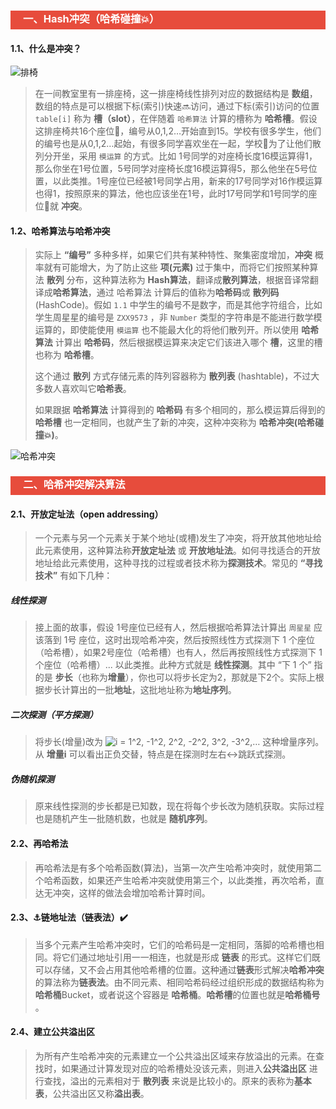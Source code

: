 <h3 style="padding-bottom:6px; padding-left:20px; color:#ffffff; background-color:#E74C3C;">一、Hash冲突（哈希碰撞💥）</h3>

#### 1.1、什么是冲突？

![排椅](https://images.unsplash.com/photo-1474895652670-fc6493d963f1?ixlib=rb-0.3.5&ixid=eyJhcHBfaWQiOjEyMDd9&s=aa18e019455dd04ef8b4ae30321c0ed0&auto=format&fit=crop&w=800&q=60)

>  在一间教室里有一排座椅，这一排座椅线性排列对应的数据结构是 **数组**，数组的特点是可以根据下标(索引)快速🔜访问，通过下标(索引)访问的位置 `table[i]` 称为 **槽（slot）**，在伴随着 `哈希算法` 计算的槽称为 **哈希槽**。假设这排座椅共16个座位💺，编号从0,1,2…开始直到15。学校有很多学生，他们的编号也是从0,1,2…起始，有很多同学喜欢坐在一起，学校🏫为了让他们散列分开坐，采用 `模运算` 的方式。比如 1号同学的对座椅长度16模运算得1，那么你坐在1号位置，5号同学对座椅长度16模运算得5，那么他坐在5号位置，以此类推。1号座位已经被1号同学占用，新来的17号同学对16作模运算也得1，按照原来的算法，他也应该坐在1号，此时17号同学和1号同学的座位💺就 **冲突**。

#### 1.2、哈希算法与哈希冲突

> 实际上 **“编号”** 多种多样，如果它们共有某种特性、聚集密度增加，**冲突** 概率就有可能增大，为了防止这些 **项(元素)** 过于集中，而将它们按照某种算法 **散列** 分布，这种算法称为 **Hash算法**，翻译成**散列算法**，根据音译常翻译成**哈希算法**，通过 哈希算法 计算后的值称为**哈希码**或 **散列码**(HashCode)。假如 `1.1` 中学生的编号不是数字，而是其他字符组合，比如学生周星星的编号是 `ZXX9573` ，非 `Number` 类型的字符串是不能进行数学模运算的，即使能使用 `模运算` 也不能最大化的将他们散列开。所以使用 **哈希算法** 计算出 **哈希码**，然后根据模运算来决定它们该进入哪个 **槽**，这里的槽也称为 **哈希槽**。
>
> 这个通过 **散列** 方式存储元素的阵列容器称为 **散列表** (hashtable)，不过大多数人喜欢叫它**哈希表**。
>
> 如果跟据 **哈希算法** 计算得到的 **哈希码** 有多个相同的，那么模运算后得到的 **哈希槽** 也一定相同，也就产生了新的冲突，这种冲突称为 **哈希冲突(哈希碰撞💥)**。

![哈希冲突](https://images.pexels.com/photos/162943/aviary-pigeons-birds-feather-162943.jpeg?auto=compress&cs=tinysrgb&h=350)

<h3 style="padding-bottom:6px; padding-left:20px; color:#ffffff; background-color:#E74C3C;">二、哈希冲突解决算法</h3>

####  2.1、开放定址法（open addressing）

> 一个元素与另一个元素关于某个地址(或槽)发生了冲突，将开放其他地址给此元素使用，这种算法称**开放定址法** 或 **开放地址法**。如何寻找适合的开放地址给此元素使用，这种寻找的过程或者技术称为**探测技术**。常见的 **“寻找技术”** 有如下几种：

##### 线性探测

> 接上面的故事，假设 1号座位已经有人，然后根据哈希算法计算出 `周星星` 应该落到 1号 座位，这时出现哈希冲突，然后按照线性方式探测下 1 个座位（哈希槽），如果2号座位（哈希槽）也有人，然后再按照线性方式探测下 1 个座位（哈希槽）... 以此类推。此种方式就是 **线性探测**。其中 “下 1 个” 指的是 **步长**（也称为**增量**），你也可以将步长定为2，那就是下2个。实际上根据步长计算出的一批**地址**，这批地址称为**地址序列**。

##### 二次探测（平方探测）

>将步长(增量)改为 ![i = $$1^2$$, $$-1^2$$, $$2^2$$, $$-2^2$$, $$3^2$$, $$-3^2$$,…](https://i.loli.net/2018/12/11/5c0f5d1037952.gif) 这种增量序列。从 **增量i** 可以看出正负交替，特点是在探测时左右↔️跳跃式探测。

##### 伪随机探测

> 原来线性探测的步长都是已知数，现在将每个步长改为随机获取。实际过程也是随机产生一批随机数，也就是 **随机序列**。

####  2.2、再哈希法

>再哈希法是有多个哈希函数(算法)，当第一次产生哈希冲突时，就使用第二个哈希函数，如果还产生哈希冲突就使用第三个，以此类推，再次哈希，直达无冲突，这样的做法会增加哈希计算时间。

####  2.3、:anchor:链地址法（链表法）:heavy_check_mark:

>当多个元素产生哈希冲突时，它们的哈希码是一定相同，落脚的哈希槽也相同。将它们通过地址引用一一相连，也就是形成 **链表** 的形式。这样它们既可以存储，又不会占用其他哈希槽的位置。这种通过**链表**形式解决**哈希冲突**的算法称为**链表法**。由不同元素、相同哈希码经过组织形成的数据结构称为 **哈希桶**Bucket，或者说这个容器是 **哈希桶**。**哈希槽**的位置也就是**哈希桶号** 。

####  2.4、建立公共溢出区

>为所有产生哈希冲突的元素建立一个公共溢出区域来存放溢出的元素。在查找时，如果通过计算发现对应的哈希槽处没该元素，则进入**公共溢出区** 进行查找，溢出的元素相对于 **散列表** 来说是比较小的。原来的表称为**基本表**，公共溢出区又称**溢出表**。